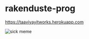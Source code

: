 # rakenduste-prog
https://taaviyayitworks.herokuapp.com

![sick meme](http://screeneggs.com/wp-content/uploads/2019/03/ht1h18yqhom21.jpg)


